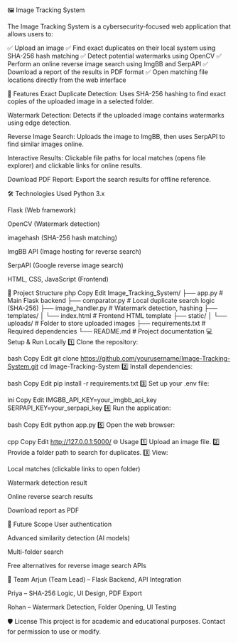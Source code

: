 🖼️ Image Tracking System

The Image Tracking System is a cybersecurity-focused web application that allows users to:

✅ Upload an image
✅ Find exact duplicates on their local system using SHA-256 hash matching
✅ Detect potential watermarks using OpenCV
✅ Perform an online reverse image search using ImgBB and SerpAPI
✅ Download a report of the results in PDF format
✅ Open matching file locations directly from the web interface

🚀 Features
Exact Duplicate Detection: Uses SHA-256 hashing to find exact copies of the uploaded image in a selected folder.

Watermark Detection: Detects if the uploaded image contains watermarks using edge detection.

Reverse Image Search: Uploads the image to ImgBB, then uses SerpAPI to find similar images online.

Interactive Results: Clickable file paths for local matches (opens file explorer) and clickable links for online results.

Download PDF Report: Export the search results for offline reference.

🛠️ Technologies Used
Python 3.x

Flask (Web framework)

OpenCV (Watermark detection)

imagehash (SHA-256 hash matching)

ImgBB API (Image hosting for reverse search)

SerpAPI (Google reverse image search)

HTML, CSS, JavaScript (Frontend)

📂 Project Structure
php
Copy
Edit
Image_Tracking_System/
├── app.py                 # Main Flask backend
├── comparator.py          # Local duplicate search logic (SHA-256)
├── image_handler.py       # Watermark detection, hashing
├── templates/
│   └── index.html         # Frontend HTML template
├── static/
│   └── uploads/           # Folder to store uploaded images
├── requirements.txt       # Required dependencies
└── README.md              # Project documentation
💻 Setup & Run Locally
1️⃣ Clone the repository:

bash
Copy
Edit
git clone https://github.com/yourusername/Image-Tracking-System.git
cd Image-Tracking-System
2️⃣ Install dependencies:

bash
Copy
Edit
pip install -r requirements.txt
3️⃣ Set up your .env file:

ini
Copy
Edit
IMGBB_API_KEY=your_imgbb_api_key
SERPAPI_KEY=your_serpapi_key
4️⃣ Run the application:

bash
Copy
Edit
python app.py
5️⃣ Open the web browser:

cpp
Copy
Edit
http://127.0.0.1:5000/
🌐 Usage
1️⃣ Upload an image file.
2️⃣ Provide a folder path to search for duplicates.
3️⃣ View:

Local matches (clickable links to open folder)

Watermark detection result

Online reverse search results

Download report as PDF

📌 Future Scope
User authentication

Advanced similarity detection (AI models)

Multi-folder search

Free alternatives for reverse image search APIs

🤝 Team
Arjun (Team Lead) – Flask Backend, API Integration

Priya – SHA-256 Logic, UI Design, PDF Export

Rohan – Watermark Detection, Folder Opening, UI Testing

🛡️ License
This project is for academic and educational purposes. Contact for permission to use or modify.
